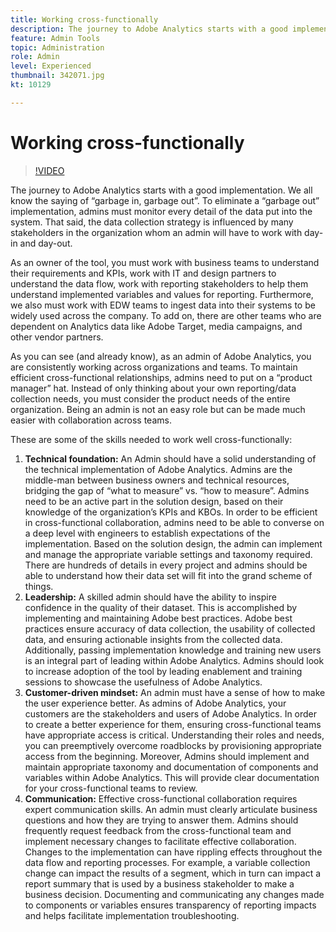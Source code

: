 ```yaml
---
title: Working cross-functionally
description: The journey to Adobe Analytics starts with a good implementation. We all know the saying of “garbage in, garbage out”. To eliminate a “garbage out” implementation, admins must monitor every detail of the data put into the system. That said, the data collection strategy is influenced by many stakeholders in the organization whom an admin will have to work with day-in and day-out.
feature: Admin Tools
topic: Administration
role: Admin
level: Experienced
thumbnail: 342071.jpg
kt: 10129

---
```


# Working cross-functionally

>[!VIDEO](https://video.tv.adobe.com/v/342071/?quality=12&learn=on)

The journey to Adobe Analytics starts with a good implementation. We all know the saying of “garbage in, garbage out”. To eliminate a “garbage out” implementation, admins must monitor every detail of the data put into the system. That said, the data collection strategy is influenced by many stakeholders in the organization whom an admin will have to work with day-in and day-out.

As an owner of the tool, you must work with business teams to understand their requirements and KPIs, work with IT and design partners to understand the data flow, work with reporting stakeholders to help them understand implemented variables and values for reporting. Furthermore, we also must work with EDW teams to ingest data into their systems to be widely used across the company. To add on, there are other teams who are dependent on Analytics data like Adobe Target, media campaigns, and other vendor partners.

As you can see (and already know), as an admin of Adobe Analytics, you are consistently working across organizations and teams. To maintain efficient cross-functional relationships, admins need to put on a “product manager” hat. Instead of only thinking about your own reporting/data collection needs, you must consider the product needs of the entire organization. Being an admin is not an easy role but can be made much easier with collaboration across teams.

These are some of the skills needed to work well cross-functionally:

1. **Technical foundation:** An Admin should have a solid understanding of the technical implementation of Adobe Analytics. Admins are the middle-man between business owners and technical resources, bridging the gap of “what to measure” vs. “how to measure”. Admins need to be an active part in the solution design, based on their knowledge of the organization’s KPIs and KBOs. In order to be efficient in cross-functional collaboration, admins need to be able to converse on a deep level with engineers to establish expectations of the implementation. Based on the solution design, the admin can implement and manage the appropriate variable settings and taxonomy required. There are hundreds of details in every project and admins should be able to understand how their data set will fit into the grand scheme of things. 
1. **Leadership:** A skilled admin should have the ability to inspire confidence in the quality of their dataset. This is accomplished by implementing and maintaining Adobe best practices. Adobe best practices ensure accuracy of data collection, the usability of collected data, and ensuring actionable insights from the collected data. Additionally, passing implementation knowledge and training new users is an integral part of leading within Adobe Analytics. Admins should look to increase adoption of the tool by leading enablement and training sessions to showcase the usefulness of Adobe Analytics.
1. **Customer-driven mindset:** An admin must have a sense of how to make the user experience better. As admins of Adobe Analytics, your customers are the stakeholders and users of Adobe Analytics. In order to create a better experience for them, ensuring cross-functional teams have appropriate access is critical.  Understanding their roles and needs, you can preemptively overcome roadblocks by provisioning appropriate access from the beginning. Moreover, Admins should implement and maintain appropriate taxonomy and documentation of components and variables within Adobe Analytics. This will provide clear documentation for your cross-functional teams to review.
1. **Communication:** Effective cross-functional collaboration requires expert communication skills. An admin must clearly articulate business questions and how they are trying to answer them. Admins should frequently request feedback from the cross-functional team and implement necessary changes to facilitate effective collaboration. Changes to the implementation can have rippling effects throughout the data flow and reporting processes. For example, a variable collection change can impact the results of a segment, which in turn can impact a report summary that is used by a business stakeholder to make a business decision. Documenting and communicating any changes made to components or variables ensures transparency of reporting impacts and helps facilitate implementation troubleshooting.
